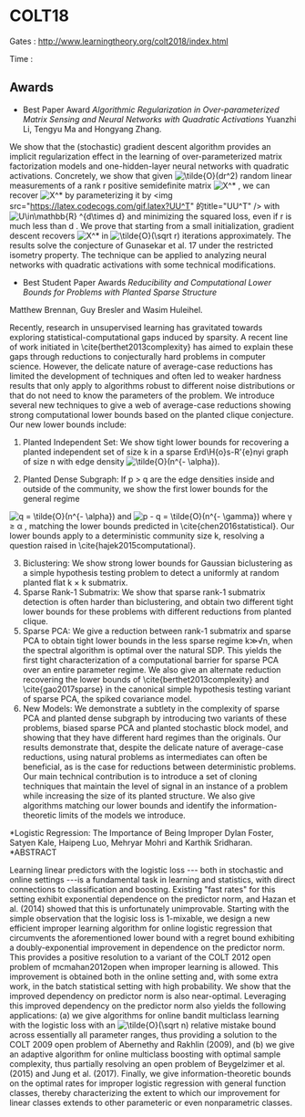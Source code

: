 COLT18
========

Gates : http://www.learningtheory.org/colt2018/index.html

Time : 

## Awards

- Best Paper Award
*Algorithmic Regularization in Over-parameterized Matrix Sensing and Neural Networks with Quadratic Activations*
Yuanzhi Li, Tengyu Ma and Hongyang Zhang. 

We show that the (stochastic) gradient descent algorithm provides an implicit regularization effect in the learning of over-parameterized matrix factorization models and one-hidden-layer neural networks with quadratic activations. Concretely, we show that given <img src="https://latex.codecogs.com/gif.latex?\tilde{O}(dr^2)" title="\tilde{O}(dr^2)" /> random linear measurements of a rank r positive semidefinite matrix
<img src="https://latex.codecogs.com/gif.latex?X^*" title="X^*" />
, we can recover 
<img src="https://latex.codecogs.com/gif.latex?X^*" title="X^*" />
 by parameterizing it by 
<img src="https://latex.codecogs.com/gif.latex?UU^T" 的title="UU^T" />
 with 
<img src="https://latex.codecogs.com/gif.latex?U\in\mathbb{R}&space;^{d\times&space;d}" title="U\in\mathbb{R} ^{d\times d}" />
 and minimizing the squared loss, even if 
r
 is much less than 
d
. We prove that starting from a small initialization, gradient descent recovers 
<img src="https://latex.codecogs.com/gif.latex?X^*" title="X^*" />
 in 
<img src="https://latex.codecogs.com/gif.latex?\tilde{O}(\sqrt&space;r)" title="\tilde{O}(\sqrt r)" />
 iterations approximately. The results solve the conjecture of Gunasekar et al. 17 under the restricted isometry property. The technique can be applied to analyzing neural networks with quadratic activations with some technical modifications.

- Best Student Paper Awards
*Reducibility and Computational Lower Bounds for Problems with Planted Sparse Structure*

Matthew Brennan, Guy Bresler and Wasim Huleihel.

Recently, research in unsupervised learning has gravitated towards exploring statistical-computational gaps induced by sparsity. A recent line of work initiated in \cite{berthet2013complexity} has aimed to explain these gaps through reductions to conjecturally hard problems in computer science. However, the delicate nature of average-case reductions has limited the development of techniques and often led to weaker hardness results that only apply to algorithms robust to different noise distributions or that do not need to know the parameters of the problem. We introduce several new techniques to give a web of average-case reductions showing strong computational lower bounds based on the planted clique conjecture. Our new lower bounds include:
1. Planted Independent Set: We show tight lower bounds for recovering a planted independent set of size 
k
 in a sparse Erd\H{o}s-R\'{e}nyi graph of size 
n
 with edge density 
<img src="https://latex.codecogs.com/gif.latex?\tilde{O}(n^{-&space;\alpha})" title="\tilde{O}(n^{- \alpha})" />.

2. Planted Dense Subgraph: If 
p > q
 are the edge densities inside and outside of the community, we show the first lower bounds for the general regime 
<img src="https://latex.codecogs.com/gif.latex?q&space;=&space;\tilde{O}(n^{-&space;\alpha})" title="q = \tilde{O}(n^{- \alpha})" />
 and 
<img src="https://latex.codecogs.com/gif.latex?p&space;-&space;q&space;=&space;\tilde{O}(n^{-&space;\gamma})" title="p - q = \tilde{O}(n^{- \gamma})" />
where 
γ ≥ α
, matching the lower bounds predicted in \cite{chen2016statistical}. Our lower bounds apply to a deterministic community size 
k, resolving a question raised in \cite{hajek2015computational}.

3. Biclustering: We show strong lower bounds for Gaussian biclustering as a simple hypothesis testing problem to detect a uniformly at random planted flat k × k submatrix.
4. Sparse Rank-1 Submatrix: We show that sparse rank-1 submatrix detection is often harder than biclustering, and obtain two different tight lower bounds for these problems with different reductions from planted clique.
5. Sparse PCA: We give a reduction between rank-1 submatrix and sparse PCA to obtain tight lower bounds in the less sparse regime 
k≫√n, when the spectral algorithm is optimal over the natural SDP. This yields the first tight characterization of a computational barrier for sparse PCA over an entire parameter regime. We also give an alternate reduction recovering the lower bounds of \cite{berthet2013complexity} and \cite{gao2017sparse} in the canonical simple hypothesis testing variant of sparse PCA, the spiked covariance model.
6. New Models: We demonstrate a subtlety in the complexity of sparse PCA and planted dense subgraph by introducing two variants of these problems, biased sparse PCA and planted stochastic block model, and showing that they have different hard regimes than the originals. 
Our results demonstrate that, despite the delicate nature of average-case reductions, using natural problems as intermediates can often be beneficial, as is the case for reductions between deterministic problems. Our main technical contribution is to introduce a set of cloning techniques that maintain the level of signal in an instance of a problem while increasing the size of its planted structure. We also give algorithms matching our lower bounds and identify the information-theoretic limits of the models we introduce.


*Logistic Regression: The Importance of Being Improper
Dylan Foster, Satyen Kale, Haipeng Luo, Mehryar Mohri and Karthik Sridharan.  *ABSTRACT 

Learning linear predictors with the logistic loss --- both in stochastic and online settings ---is a fundamental task in learning and statistics, with direct connections to classification and boosting. Existing "fast rates" for this setting exhibit exponential dependence on the predictor norm, and Hazan et al. (2014) showed that this is unfortunately unimprovable. Starting with the simple observation that the logisic loss is 1-mixable, we design a new efficient improper learning algorithm for online logistic regression that circumvents the aforementioned lower bound with a regret bound exhibiting a doubly-exponential improvement in dependence on the predictor norm. This provides a positive resolution to a variant of the COLT 2012 open problem of mcmahan2012open when improper learning is allowed. This improvement is obtained both in the online setting and, with some extra work, in the batch statistical setting with high probability. We show that the improved dependency on predictor norm is also near-optimal. Leveraging this improved dependency on the predictor norm also yields the following applications: (a) we give algorithms for online bandit multiclass learning with the logistic loss with an
<img src="https://latex.codecogs.com/gif.latex?\tilde{O}(\sqrt&space;n)" title="\tilde{O}(\sqrt n)" />
 relative mistake bound across essentially all parameter ranges, thus providing a solution to the COLT 2009 open problem of Abernethy and Rakhlin (2009), and (b) we give an adaptive algorithm for online multiclass boosting with optimal sample complexity, thus partially resolving an open problem of Beygelzimer et al. (2015) and Jung et al. (2017). Finally, we give information-theoretic bounds on the optimal rates for improper logistic regression with general function classes, thereby characterizing the extent to which our improvement for linear classes extends to other parameteric or even nonparametric classes.